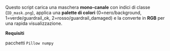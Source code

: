 Questo script carica una maschera **mono-canale** con indici di classe (`ID_mask.png`), applica una **palette di colori** (0=nero/background, 1=verde/guardrail_ok, 2=rosso/guardrail_damaged) e la converte in **RGB** per una rapida visualizzazione.

**Requisiti**

pacchetti `Pillow numpy`
